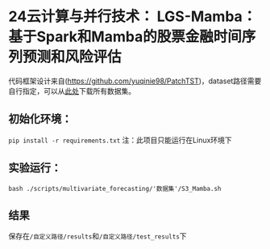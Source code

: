 # 24云计算与并行技术： LGS-Mamba：基于Spark和Mamba的股票金融时间序列预测和风险评估

  代码框架设计来自(https://github.com/yuqinie98/PatchTST)，dataset路径需要自行指定，可以从[此处](https://github.com/wzhwzhwzh0921/S-D-Mamba/releases/download/datasets/S-Mamba_datasets.zip)下载所有数据集。

  ##  初始化环境：
  `pip install -r requirements.txt`
  注：此项目只能运行在Linux环境下
  ## 实验运行：
  `bash ./scripts/multivariate_forecasting/'数据集'/S3_Mamba.sh`

 ## 结果
 保存在`/自定义路径/results`和`/自定义路径/test_results`下
